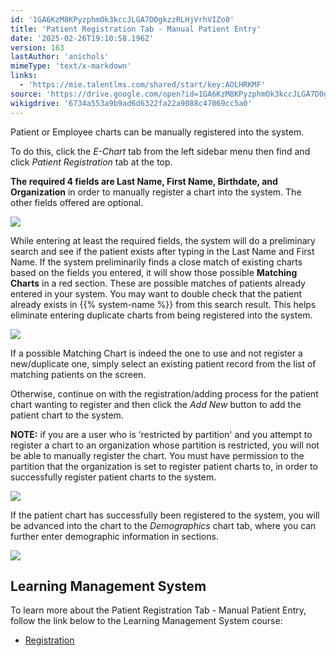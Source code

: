 ```yaml
---
id: '1GA6KzM8KPyzphmOk3kccJLGA7D0gkzzRLHjVrhVIZo0'
title: 'Patient Registration Tab - Manual Patient Entry'
date: '2025-02-26T19:10:58.196Z'
version: 163
lastAuthor: 'anichols'
mimeType: 'text/x-markdown'
links:
  - 'https://mie.talentlms.com/shared/start/key:AOLHRKMF'
source: 'https://drive.google.com/open?id=1GA6KzM8KPyzphmOk3kccJLGA7D0gkzzRLHjVrhVIZo0'
wikigdrive: '6734a553a9b9ad6d6322fa22a9088c47069cc5a0'
---
```

Patient or Employee charts can be manually registered into the system.

To do this, click the *E-Chart* tab from the left sidebar menu then find and click *Patient Registration* tab at the top.

**The required 4 fields are Last Name, First Name, Birthdate, and Organization** in order to manually register a chart into the system.  The other fields offered are optional.

![](../patient-registration-tab-manual-patient-entry.assets/808864a22451d1386dcdacea56d19046.png)

While entering at least the required fields, the system will do a preliminary search and see if the patient exists after typing in the Last Name and First Name. If the system preliminarily finds a close match of existing charts based on the fields you entered, it will show those possible **Matching Charts** in a red section. These are possible matches of patients already entered in your system. You may want to double check that the patient already exists in {{% system-name %}} from this search result. This helps eliminate entering duplicate charts from being registered into the system.

![](../patient-registration-tab-manual-patient-entry.assets/7a928c4e35445691163fca6d02aaedb2.png)

If a possible Matching Chart is indeed the one to use and not register a new/duplicate one, simply select an existing patient record from the list of matching patients on the screen.

Otherwise, continue on with the registration/adding process for the patient chart wanting to register and then click the *Add New* button to add the patient chart to the system.

**NOTE:** if you are a user who is ‘restricted by partition' and you attempt to register a chart to an organization whose partition is restricted, you will not be able to manually register the chart.  You must have permission to the partition that the organization is set to register patient charts to, in order to successfully register patient charts to the system.

![](../patient-registration-tab-manual-patient-entry.assets/f9dfcb730582b8c41d418407c4561057.png)

If the patient chart has successfully been registered to the system, you will be advanced into the chart to the *Demographics* chart tab, where you can further enter demographic information in sections.

![](../patient-registration-tab-manual-patient-entry.assets/dcf1fb870188af57764151b43f818eb3.png)

## Learning Management System

To learn more about the Patient Registration Tab - Manual Patient Entry, follow the link below to the Learning Management System course:

* [Registration](https://mie.talentlms.com/shared/start/key:AOLHRKMF)

